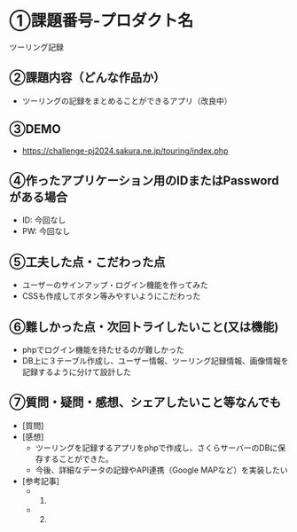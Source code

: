 # ①課題番号-プロダクト名
ツーリング記録

## ②課題内容（どんな作品か）
- ツーリングの記録をまとめることができるアプリ（改良中）
## ③DEMO
- https://challenge-pj2024.sakura.ne.jp/touring/index.php

## ④作ったアプリケーション用のIDまたはPasswordがある場合

- ID: 今回なし
- PW: 今回なし

## ⑤工夫した点・こだわった点

- ユーザーのサインアップ・ログイン機能を作ってみた
- CSSも作成してボタン等みやすいようにこだわった

## ⑥難しかった点・次回トライしたいこと(又は機能)

- phpでログイン機能を持たせるのが難しかった
- DB上に３テーブル作成し、ユーザー情報、ツーリング記録情報、画像情報を記録するように分けて設計した

## ⑦質問・疑問・感想、シェアしたいこと等なんでも

- [質問] 
- [感想]
    - ツーリングを記録するアプリをphpで作成し、さくらサーバーのDBに保存することができた。
    - 今後、詳細なデータの記録やAPI連携（Google MAPなど）を実装したい
- [参考記事]
  - 1. 
  - 2. 
